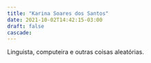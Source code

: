 ```yaml
---
title: "Karina Soares dos Santos"
date: 2021-10-02T14:42:15-03:00
draft: false
cascade:
---
```

Linguista, computeira e outras coisas aleatórias.
